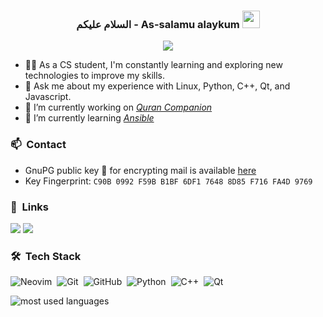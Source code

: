 <h3 align="center">
  السلام عليكم - As-salamu alaykum
  <img src="https://media.giphy.com/media/hvRJCLFzcasrR4ia7z/giphy.gif" width="28">
</h3>

<!-- Typing SVG by DenverCoder1 - https://github.com/DenverCoder1/readme-typing-svg -->
<p align="center">
  <a href="https://github.com/DenverCoder1/readme-typing-svg"><img src="https://readme-typing-svg.herokuapp.com/?lines=Software%20Developer;Always%20learning%20new%20things&font=Fira%20Code&center=true&width=440&height=45&color=f75c7e&vCenter=true&size=20"></a>
</p>

- 👨‍💻 As a CS student, I'm constantly learning and exploring new technologies to improve my skills.
- 💬 Ask me about my experience with Linux, Python, C++, Qt, and Javascript.
- 🔭 I’m currently working on *[Quran Companion](https://github.com/0xzer0x/quran-companion)*
- 🌱 I’m currently learning *[Ansible](https://www.ansible.com/)*

### 📫 &nbsp;Contact
- GnuPG public key 🔑 for encrypting mail is available [here](https://gist.github.com/0xzer0x/f60c490a0b72b7d2bdd61f8093b978ae)
- Key Fingerprint: `C90B 0992 F59B B1BF 6DF1 7648 8D85 F716 FA4D 9769`

### 🔗 &nbsp;Links

<a href="https://linkedin.com/in/0xzer0x" target="_blank"><img src="https://img.shields.io/badge/-Youssef%20Fathy-0077B5?style=for-the-badge&logo=Linkedin&logoColor=white"/></a>
<a href="https://t.me/Oxzer0x" target="_blank"><img src="https://img.shields.io/badge/-Youssef%20Fathy-0077B5?style=for-the-badge&logo=Telegram&logoColor=white"/></a>

### 🛠 &nbsp;Tech Stack
![Neovim](https://img.shields.io/badge/-Neovim-05122A?style=flat&logo=neovim)&nbsp;
![Git](https://img.shields.io/badge/-Git-05122A?style=flat&logo=git)&nbsp;
![GitHub](https://img.shields.io/badge/-GitHub-05122A?style=flat&logo=github)&nbsp;
![Python](https://img.shields.io/badge/-Python%20-05122A?style=flat&logo=python)&nbsp;
![C++](https://img.shields.io/badge/-c++-05122A?style=flat&logo=cplusplus&logoColor=00599C)&nbsp;
![Qt](https://img.shields.io/badge/-Qt-05122A?style=flat&logo=qt)&nbsp;

<img align="left" src="https://github-readme-stats.vercel.app/api/top-langs?username=0xzer0x&show_icons=true&locale=en&layout=compact&theme=radical" alt="most used languages" />
<br>
<a href="https://komarev.com/ghpvc/?username=0xzer0x&style=for-the-badge">
